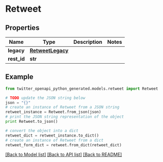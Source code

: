 # Retweet


## Properties

Name | Type | Description | Notes
------------ | ------------- | ------------- | -------------
**legacy** | [**RetweetLegacy**](RetweetLegacy.md) |  | 
**rest_id** | **str** |  | 

## Example

```python
from twitter_openapi_python_generated.models.retweet import Retweet

# TODO update the JSON string below
json = "{}"
# create an instance of Retweet from a JSON string
retweet_instance = Retweet.from_json(json)
# print the JSON string representation of the object
print Retweet.to_json()

# convert the object into a dict
retweet_dict = retweet_instance.to_dict()
# create an instance of Retweet from a dict
retweet_form_dict = retweet.from_dict(retweet_dict)
```
[[Back to Model list]](../README.md#documentation-for-models) [[Back to API list]](../README.md#documentation-for-api-endpoints) [[Back to README]](../README.md)


